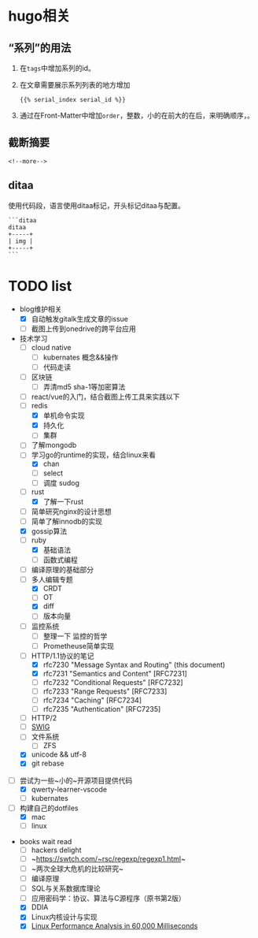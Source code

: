 # hugo相关

## “系列”的用法

1. 在`tags`中增加系列的id。
1. 在文章需要展示系列列表的地方增加
    
    ```hugo
    {{% serial_index serial_id %}}
    ```

1. 通过在Front-Matter中增加`order`，整数，小的在前大的在后，来明确顺序，。

## 截断摘要

```hugo
<!--more-->
```

## ditaa

使用代码段，语言使用ditaa标记，开头标记ditaa与配置。

````
```ditaa
ditaa
+-----+
| img |
+-----+
```
````

# TODO list

- blog维护相关
    - [x] 自动触发gitalk生成文章的issue
    - [ ] 截图上传到onedrive的跨平台应用
- 技术学习
    - [ ] cloud native
        - [ ] kubernates 概念&&操作
        - [ ] 代码走读
    - [ ] 区块链
        - [ ] 弄清md5 sha-1等加密算法
    - [ ] react/vue的入门，结合截图上传工具来实践以下
    - [ ] redis
        - [x] 单机命令实现
        - [x] 持久化
        - [ ] 集群
    - [ ] 了解mongodb
    - [ ] 学习go的runtime的实现，结合linux来看
        - [x] chan
        - [ ] select
        - [ ] 调度 sudog
    - [ ] rust
        - [x] 了解一下rust
    - [ ] 简单研究nginx的设计思想
    - [ ] 简单了解innodb的实现
    - [x] gossip算法
    - [ ] ruby
        - [x] 基础语法
        - [ ] 函数式编程
    - [ ] 编译原理的基础部分
    - [ ] 多人编辑专题
        - [x] CRDT
        - [ ] OT
        - [x] diff
        - [ ] 版本向量
    - [ ] 监控系统
        - [ ] 整理一下 监控的哲学
        - [ ] Prometheuse简单实现
    - [ ] HTTP/1.1协议的笔记
        - [x] rfc7230 "Message Syntax and Routing" (this document)
        - [x] rfc7231 "Semantics and Content" [RFC7231]
        - [ ] rfc7232 "Conditional Requests" [RFC7232]
        - [ ] rfc7233 "Range Requests" [RFC7233]
        - [ ] rfc7234 "Caching" [RFC7234]
        - [ ] rfc7235 "Authentication" [RFC7235]
    - [ ] HTTP/2
    - [ ] [SWIG](http://swig.org)
    - [ ] 文件系统
        - [ ] ZFS
    - [x] unicode && utf-8
    - [x] git rebase
- [ ] 尝试为一些~小的~开源项目提供代码
    - [x] qwerty-learner-vscode
    - [ ] kubernates
- [ ] 构建自己的dotfiles
    - [x] mac
    - [ ] linux
- books wait read
    - [ ] hackers delight
    - [ ] ~https://swtch.com/~rsc/regexp/regexp1.html~
    - [ ] ~两次全球大危机的比较研究~
    - [ ] 编译原理
    - [ ] SQL与关系数据库理论
    - [ ] 应用密码学：协议、算法与C源程序（原书第2版）
    - [x] DDIA
    - [x] Linux内核设计与实现
    - [x] [Linux Performance Analysis in 60,000 Milliseconds](https://netflixtechblog.com/linux-performance-analysis-in-60-000-milliseconds-accc10403c55)
